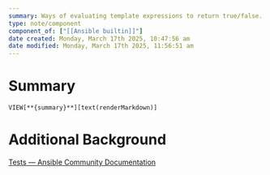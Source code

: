 ```yaml
---
summary: Ways of evaluating template expressions to return true/false. Jinja (Ansible templating) follows the filtering conventions. These can be used in list processing filters, like `map()` and `select()` to choose items in the list.
type: note/component
component_of: ["[[Ansible builtin]]"]
date created: Monday, March 17th 2025, 10:47:56 am
date modified: Monday, March 17th 2025, 11:56:51 am
---
```

# Summary
`VIEW[**{summary}**][text(renderMarkdown)]`

# Additional Background
[Tests — Ansible Community Documentation](https://docs.ansible.com/ansible/latest/playbook_guide/playbooks_tests.html)